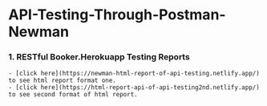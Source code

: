 # API-Testing-Through-Postman-Newman
### 1. RESTful Booker.Herokuapp Testing Reports
    - [click here](https://newman-html-report-of-api-testing.netlify.app/) to see html report format one.  
    - [click here](https://html-report-api-of-api-testing2nd.netlify.app/) to see second format of html report.
